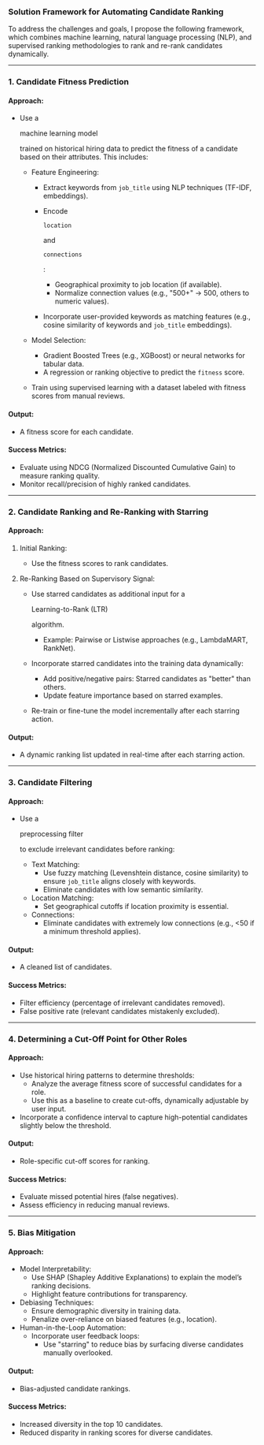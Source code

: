 ### Solution Framework for Automating Candidate Ranking

To address the challenges and goals, I propose the following framework, which combines machine learning, natural language processing (NLP), and supervised ranking methodologies to rank and re-rank candidates dynamically.

------

### **1. Candidate Fitness Prediction**

#### **Approach:**

- Use a 

  machine learning model

   trained on historical hiring data to predict the fitness of a candidate based on their attributes. This includes:

  - Feature Engineering:

    - Extract keywords from `job_title` using NLP techniques (TF-IDF, embeddings).

    - Encode 

      ```
      location
      ```

       and 

      ```
      connections
      ```

      :

      - Geographical proximity to job location (if available).
      - Normalize connection values (e.g., "500+" -> 500, others to numeric values).

    - Incorporate user-provided keywords as matching features (e.g., cosine similarity of keywords and `job_title` embeddings).

  - Model Selection:

    - Gradient Boosted Trees (e.g., XGBoost) or neural networks for tabular data.
    - A regression or ranking objective to predict the `fitness` score.

  - Train using supervised learning with a dataset labeled with fitness scores from manual reviews.

#### **Output:**

- A fitness score for each candidate.

#### **Success Metrics:**

- Evaluate using NDCG (Normalized Discounted Cumulative Gain) to measure ranking quality.
- Monitor recall/precision of highly ranked candidates.

------

### **2. Candidate Ranking and Re-Ranking with Starring**

#### **Approach:**

1. Initial Ranking:

   - Use the fitness scores to rank candidates.

2. Re-Ranking Based on Supervisory Signal:

   - Use starred candidates as additional input for a 

     Learning-to-Rank (LTR)

      algorithm.

     - Example: Pairwise or Listwise approaches (e.g., LambdaMART, RankNet).

   - Incorporate starred candidates into the training data dynamically:

     - Add positive/negative pairs: Starred candidates as "better" than others.
     - Update feature importance based on starred examples.

   - Re-train or fine-tune the model incrementally after each starring action.

#### **Output:**

- A dynamic ranking list updated in real-time after each starring action.

------

### **3. Candidate Filtering**

#### **Approach:**

- Use a 

  preprocessing filter

   to exclude irrelevant candidates before ranking:

  - Text Matching:
    - Use fuzzy matching (Levenshtein distance, cosine similarity) to ensure `job_title` aligns closely with keywords.
    - Eliminate candidates with low semantic similarity.
  - Location Matching:
    - Set geographical cutoffs if location proximity is essential.
  - Connections:
    - Eliminate candidates with extremely low connections (e.g., <50 if a minimum threshold applies).

#### **Output:**

- A cleaned list of candidates.

#### **Success Metrics:**

- Filter efficiency (percentage of irrelevant candidates removed).
- False positive rate (relevant candidates mistakenly excluded).

------

### **4. Determining a Cut-Off Point for Other Roles**

#### **Approach:**

- Use historical hiring patterns to determine thresholds:
  - Analyze the average fitness score of successful candidates for a role.
  - Use this as a baseline to create cut-offs, dynamically adjustable by user input.
- Incorporate a confidence interval to capture high-potential candidates slightly below the threshold.

#### **Output:**

- Role-specific cut-off scores for ranking.

#### **Success Metrics:**

- Evaluate missed potential hires (false negatives).
- Assess efficiency in reducing manual reviews.

------

### **5. Bias Mitigation**

#### **Approach:**

- Model Interpretability:
  - Use SHAP (Shapley Additive Explanations) to explain the model’s ranking decisions.
  - Highlight feature contributions for transparency.
- Debiasing Techniques:
  - Ensure demographic diversity in training data.
  - Penalize over-reliance on biased features (e.g., location).
- Human-in-the-Loop Automation:
  - Incorporate user feedback loops:
    - Use "starring" to reduce bias by surfacing diverse candidates manually overlooked.

#### **Output:**

- Bias-adjusted candidate rankings.

#### **Success Metrics:**

- Increased diversity in the top 10 candidates.
- Reduced disparity in ranking scores for diverse candidates.

